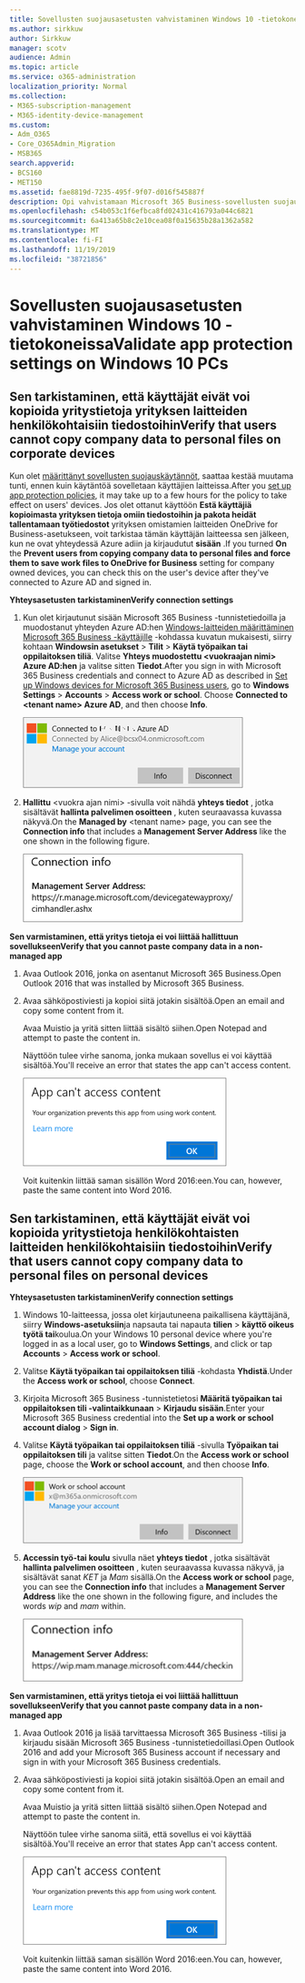```yaml
---
title: Sovellusten suojausasetusten vahvistaminen Windows 10 -tietokoneissa
ms.author: sirkkuw
author: Sirkkuw
manager: scotv
audience: Admin
ms.topic: article
ms.service: o365-administration
localization_priority: Normal
ms.collection:
- M365-subscription-management
- M365-identity-device-management
ms.custom:
- Adm_O365
- Core_O365Admin_Migration
- MSB365
search.appverid:
- BCS160
- MET150
ms.assetid: fae8819d-7235-495f-9f07-d016f545887f
description: Opi vahvistamaan Microsoft 365 Business-sovellusten suojaus asetukset Windows 10-laitteissa.
ms.openlocfilehash: c54b053c1f6efbca8fd02431c416793a044c6821
ms.sourcegitcommit: 6a413a65b8c2e10cea08f0a15635b28a1362a582
ms.translationtype: MT
ms.contentlocale: fi-FI
ms.lasthandoff: 11/19/2019
ms.locfileid: "38721856"
---
```

# <a name="validate-app-protection-settings-on-windows-10-pcs"></a><span data-ttu-id="1461d-103">Sovellusten suojausasetusten vahvistaminen Windows 10 -tietokoneissa</span><span class="sxs-lookup"><span data-stu-id="1461d-103">Validate app protection settings on Windows 10 PCs</span></span>

## <a name="verify-that-users-cannot-copy-company-data-to-personal-files-on-corporate-devices"></a><span data-ttu-id="1461d-104">Sen tarkistaminen, että käyttäjät eivät voi kopioida yritystietoja yrityksen laitteiden henkilökohtaisiin tiedostoihin</span><span class="sxs-lookup"><span data-stu-id="1461d-104">Verify that users cannot copy company data to personal files on corporate devices</span></span>

<span data-ttu-id="1461d-105">Kun olet [määrittänyt sovellusten suojauskäytännöt](protection-settings-for-windows-10-devices.md), saattaa kestää muutama tunti, ennen kuin käytäntöä sovelletaan käyttäjien laitteissa.</span><span class="sxs-lookup"><span data-stu-id="1461d-105">After you [set up app protection policies](protection-settings-for-windows-10-devices.md), it may take up to a few hours for the policy to take effect on users' devices.</span></span> <span data-ttu-id="1461d-106">Jos olet ottanut käyttöön **Estä käyttäjiä kopioimasta yrityksen tietoja omiin tiedostoihin ja pakota heidät tallentamaan työtiedostot** yrityksen omistamien laitteiden OneDrive for Business-asetukseen, voit tarkistaa tämän käyttäjän laitteessa sen jälkeen, kun ne ovat yhteydessä Azure adiin ja kirjaudutut **sisään** .</span><span class="sxs-lookup"><span data-stu-id="1461d-106">If you turned **On** the **Prevent users from copying company data to personal files and force them to save work files to OneDrive for Business** setting for company owned devices, you can check this on the user's device after they've connected to Azure AD and signed in.</span></span> 
  
 <span data-ttu-id="1461d-107">**Yhteysasetusten tarkistaminen**</span><span class="sxs-lookup"><span data-stu-id="1461d-107">**Verify connection settings**</span></span>
  
1. <span data-ttu-id="1461d-p102">Kun olet kirjautunut sisään Microsoft 365 Business -tunnistetiedoilla ja muodostanut yhteyden Azure AD:hen [Windows-laitteiden määrittäminen Microsoft 365 Business -käyttäjille](set-up-windows-devices.md) -kohdassa kuvatun mukaisesti, siirry kohtaan **Windowsin asetukset** \> **Tilit** \> **Käytä työpaikan tai oppilaitoksen tiliä**. Valitse **Yhteys muodostettu \<vuokraajan nimi\> Azure AD:hen** ja valitse sitten **Tiedot**.</span><span class="sxs-lookup"><span data-stu-id="1461d-p102">After you sign in with Microsoft 365 Business credentials and connect to Azure AD as described in [Set up Windows devices for Microsoft 365 Business users](set-up-windows-devices.md), go to **Windows Settings** \> **Accounts** \> **Access work or school**. Choose **Connected to \<tenant name\> Azure AD**, and then choose **Info**.</span></span>
    
    ![Click or tap Info on the Connected to Azure AD dialog.](media/a36ede2b-d1a0-4d4e-8ea7-af39b4b63890.png)
  
2. <span data-ttu-id="1461d-111">**Hallittu** \<vuokra ajan nimi\> -sivulla voit nähdä **yhteys tiedot** , jotka sisältävät **hallinta palvelimen osoitteen** , kuten seuraavassa kuvassa näkyvä.</span><span class="sxs-lookup"><span data-stu-id="1461d-111">On the **Managed by** \<tenant name\> page, you can see the **Connection info** that includes a **Management Server Address** like the one shown in the following figure.</span></span> 
    
    ![Managed by page shows connection info of the device manager URL.](media/47515a8e-2d0c-4bea-99f0-6b2545b88a11.png)
  
 <span data-ttu-id="1461d-113">**Sen varmistaminen, että yritys tietoja ei voi liittää hallittuun sovellukseen**</span><span class="sxs-lookup"><span data-stu-id="1461d-113">**Verify that you cannot paste company data in a non-managed app**</span></span>
  
1. <span data-ttu-id="1461d-114">Avaa Outlook 2016, jonka on asentanut Microsoft 365 Business.</span><span class="sxs-lookup"><span data-stu-id="1461d-114">Open Outlook 2016 that was installed by Microsoft 365 Business.</span></span>
    
2. <span data-ttu-id="1461d-115">Avaa sähköpostiviesti ja kopioi siitä jotakin sisältöä.</span><span class="sxs-lookup"><span data-stu-id="1461d-115">Open an email and copy some content from it.</span></span>
    
    <span data-ttu-id="1461d-116">Avaa Muistio ja yritä sitten liittää sisältö siihen.</span><span class="sxs-lookup"><span data-stu-id="1461d-116">Open Notepad and attempt to paste the content in.</span></span>
    
    <span data-ttu-id="1461d-117">Näyttöön tulee virhe sanoma, jonka mukaan sovellus ei voi käyttää sisältöä.</span><span class="sxs-lookup"><span data-stu-id="1461d-117">You'll receive an error that states the app can't access content.</span></span>
    
    ![A dialog that states app can't access content when you paste into an unmanaged app.](media/5e82b154-cf2f-43c8-ae80-b45d8ad80e56.png)
  
    <span data-ttu-id="1461d-119">Voit kuitenkin liittää saman sisällön Word 2016:een.</span><span class="sxs-lookup"><span data-stu-id="1461d-119">You can, however, paste the same content into Word 2016.</span></span>
    
## <a name="verify-that-users-cannot-copy-company-data-to-personal-files-on-personal-devices"></a><span data-ttu-id="1461d-120">Sen tarkistaminen, että käyttäjät eivät voi kopioida yritystietoja henkilökohtaisten laitteiden henkilökohtaisiin tiedostoihin</span><span class="sxs-lookup"><span data-stu-id="1461d-120">Verify that users cannot copy company data to personal files on personal devices</span></span>

 <span data-ttu-id="1461d-121">**Yhteysasetusten tarkistaminen**</span><span class="sxs-lookup"><span data-stu-id="1461d-121">**Verify connection settings**</span></span>
  
1. <span data-ttu-id="1461d-122">Windows 10-laitteessa, jossa olet kirjautuneena paikallisena käyttäjänä, siirry **Windows-asetuksiin**ja napsauta tai napauta **tilien** \> **käyttö oikeus työtä tai**koulua.</span><span class="sxs-lookup"><span data-stu-id="1461d-122">On your Windows 10 personal device where you're logged in as a local user, go to **Windows Settings**, and click or tap **Accounts** \> **Access work or school**.</span></span>
    
2. <span data-ttu-id="1461d-123">Valitse **Käytä työpaikan tai oppilaitoksen tiliä** -kohdasta **Yhdistä**.</span><span class="sxs-lookup"><span data-stu-id="1461d-123">Under the **Access work or school**, choose **Connect**.</span></span>
    
3. <span data-ttu-id="1461d-124">Kirjoita Microsoft 365 Business -tunnistetietosi **Määritä työpaikan tai oppilaitoksen tili -valintaikkunaan** \> **Kirjaudu sisään**.</span><span class="sxs-lookup"><span data-stu-id="1461d-124">Enter your Microsoft 365 Business credential into the **Set up a work or school account dialog** \> **Sign in**.</span></span>
    
4. <span data-ttu-id="1461d-125">Valitse **Käytä työpaikan tai oppilaitoksen tiliä** -sivulla **Työpaikan tai oppilaitoksen tili** ja valitse sitten **Tiedot**.</span><span class="sxs-lookup"><span data-stu-id="1461d-125">On the **Access work or school** page, choose the **Work or school account**, and then choose **Info**.</span></span>
    
    ![Napsauta tai napauta tiedot työ-tai koulu tili-ikkunassa.](media/63bd8b32-cb32-4afa-8ce0-6070ac403abc.png)
  
5. <span data-ttu-id="1461d-127">**Accessin työ-tai koulu** sivulla näet **yhteys tiedot** , jotka sisältävät **hallinta palvelimen osoitteen** , kuten seuraavassa kuvassa näkyvä, ja sisältävät sanat *KET* ja *Mam* sisällä.</span><span class="sxs-lookup"><span data-stu-id="1461d-127">On the **Access work or school** page, you can see the **Connection info** that includes a **Management Server Address** like the one shown in the following figure, and includes the words  *wip*  and  *mam*  within.</span></span> 
    
    ![Managed by page shows connection info URL that includes the words mam and wpi.](media/abd4eaf4-44fa-4538-a3e8-1e0d331dfe1e.png)
  
 <span data-ttu-id="1461d-129">**Sen varmistaminen, että yritys tietoja ei voi liittää hallittuun sovellukseen**</span><span class="sxs-lookup"><span data-stu-id="1461d-129">**Verify that you cannot paste company data in a non-managed app**</span></span>
  
1. <span data-ttu-id="1461d-130">Avaa Outlook 2016 ja lisää tarvittaessa Microsoft 365 Business -tilisi ja kirjaudu sisään Microsoft 365 Business -tunnistetiedoillasi.</span><span class="sxs-lookup"><span data-stu-id="1461d-130">Open Outlook 2016 and add your Microsoft 365 Business account if necessary and sign in with your Microsoft 365 Business credentials.</span></span>
    
2. <span data-ttu-id="1461d-131">Avaa sähköpostiviesti ja kopioi siitä jotakin sisältöä.</span><span class="sxs-lookup"><span data-stu-id="1461d-131">Open an email and copy some content from it.</span></span>
    
    <span data-ttu-id="1461d-132">Avaa Muistio ja yritä sitten liittää sisältö siihen.</span><span class="sxs-lookup"><span data-stu-id="1461d-132">Open Notepad and attempt to paste the content in.</span></span>
    
    <span data-ttu-id="1461d-133">Näyttöön tulee virhe sanoma siitä, että sovellus ei voi käyttää sisältöä.</span><span class="sxs-lookup"><span data-stu-id="1461d-133">You'll receive an error that states App can't access content.</span></span>
    
    ![A dialog that states app can't access content when you paste into an unmanaged app.](media/5e82b154-cf2f-43c8-ae80-b45d8ad80e56.png)
  
    <span data-ttu-id="1461d-135">Voit kuitenkin liittää saman sisällön Word 2016:een.</span><span class="sxs-lookup"><span data-stu-id="1461d-135">You can, however, paste the same content into Word 2016.</span></span>
    

